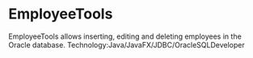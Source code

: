 # EmployeeTools
EmployeeTools allows inserting, editing and deleting employees in the Oracle database. Technology:Java/JavaFX/JDBC/OracleSQLDeveloper
